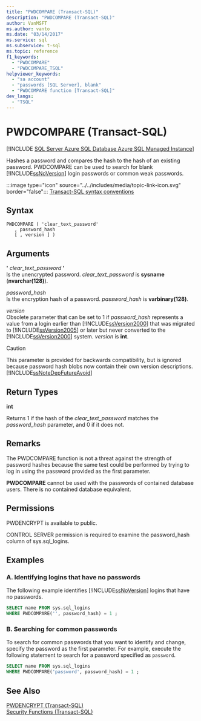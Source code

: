 ```yaml
---
title: "PWDCOMPARE (Transact-SQL)"
description: "PWDCOMPARE (Transact-SQL)"
author: VanMSFT
ms.author: vanto
ms.date: "03/14/2017"
ms.service: sql
ms.subservice: t-sql
ms.topic: reference
f1_keywords:
  - "PWDCOMPARE"
  - "PWDCOMPARE_TSQL"
helpviewer_keywords:
  - "sa account"
  - "passwords [SQL Server], blank"
  - "PWDCOMPARE function [Transact-SQL]"
dev_langs:
  - "TSQL"
---
```

# PWDCOMPARE (Transact-SQL)
[!INCLUDE [SQL Server Azure SQL Database Azure SQL Managed Instance](../../includes/applies-to-version/sql-asdb-asdbmi.md)]

  Hashes a password and compares the hash to the hash of an existing password. PWDCOMPARE can be used to search for blank [!INCLUDE[ssNoVersion](../../includes/ssnoversion-md.md)] login passwords or common weak passwords.  
  
 :::image type="icon" source="../../includes/media/topic-link-icon.svg" border="false"::: [Transact-SQL syntax conventions](../../t-sql/language-elements/transact-sql-syntax-conventions-transact-sql.md)  
  
## Syntax  
  
```syntaxsql
PWDCOMPARE ( 'clear_text_password'  
   , password_hash   
   [ , version ] )  
```  
  
## Arguments
 **'** *clear_text_password* **'**  
 Is the unencrypted password. *clear_text_password* is **sysname** (**nvarchar(128)**).  
  
 *password_hash*  
 Is the encryption hash of a password. *password_hash* is **varbinary(128)**.  
  
 *version*  
 Obsolete parameter that can be set to 1 if *password_hash* represents a value from a login earlier than [!INCLUDE[ssVersion2000](../../includes/ssversion2000-md.md)] that was migrated to [!INCLUDE[ssVersion2005](../../includes/ssversion2005-md.md)] or later but never converted to the [!INCLUDE[ssVersion2000](../../includes/ssversion2000-md.md)] system. *version* is **int**.  
  
> [!CAUTION]  
>  This parameter is provided for backwards compatibility, but is ignored because password hash blobs now contain their own version descriptions. [!INCLUDE[ssNoteDepFutureAvoid](../../includes/ssnotedepfutureavoid-md.md)]  
  
## Return Types  
 **int**  
  
 Returns 1 if the hash of the *clear_text_password* matches the *password_hash* parameter, and 0 if it does not.  
  
## Remarks  
 The PWDCOMPARE function is not a threat against the strength of password hashes because the same test could be performed by trying to log in using the password provided as the first parameter.  
  
 **PWDCOMPARE** cannot be used with the passwords of contained database users. There is no contained database equivalent.  
  
## Permissions  
 PWDENCRYPT is available to public.  
  
 CONTROL SERVER permission is required to examine the password_hash column of sys.sql_logins.  
  
## Examples  
  
### A. Identifying logins that have no passwords  
 The following example identifies [!INCLUDE[ssNoVersion](../../includes/ssnoversion-md.md)] logins that have no passwords.  
  
```sql  
SELECT name FROM sys.sql_logins   
WHERE PWDCOMPARE('', password_hash) = 1 ;  
```  
  
### B. Searching for common passwords  
 To search for common passwords that you want to identify and change, specify the password as the first parameter. For example, execute the following statement to search for a password specified as `password`.  
  
```sql  
SELECT name FROM sys.sql_logins   
WHERE PWDCOMPARE('password', password_hash) = 1 ;  
```  
  
## See Also  
 [PWDENCRYPT &#40;Transact-SQL&#41;](../../t-sql/functions/pwdencrypt-transact-sql.md)   
 [Security Functions &#40;Transact-SQL&#41;](../../t-sql/functions/security-functions-transact-sql.md)  
  
  
